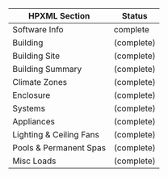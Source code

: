 |HPXML Section|Status|
|-------------|------|
|Software Info |complete|
|Building| (complete)|
|Building Site| (complete)|
|Building Summary| (complete)|
|Climate Zones| (complete)|
|Enclosure| (complete)|
|Systems| (complete)|
|Appliances| (complete)|
|Lighting & Ceiling Fans| (complete)|
|Pools & Permanent Spas|(complete)|
|Misc Loads|(complete)|
